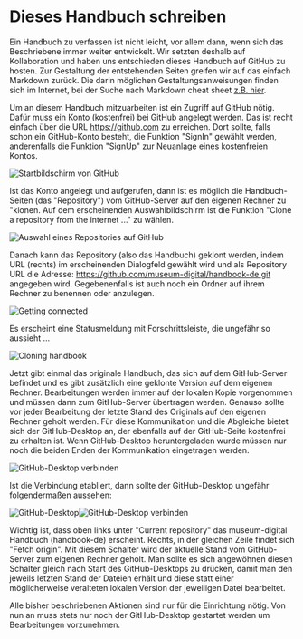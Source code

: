 # Dieses Handbuch schreiben

Ein Handbuch zu verfassen ist nicht leicht, vor allem dann, wenn sich das Beschriebene immer weiter entwickelt. Wir setzten deshalb auf Kollaboration und haben uns entschieden dieses Handbuch auf GitHub zu hosten. Zur Gestaltung der entstehenden Seiten greifen wir auf das einfach Markdown zurück. Die darin möglichen Gestaltungsanweisungen finden sich im Internet, bei der Suche nach Markdown cheat sheet [z.B. hier](https://www.collectiveray.com/de/Markdown-Spickzettel).

Um an diesem Handbuch mitzuarbeiten ist ein Zugriff auf GitHub nötig. Dafür muss ein Konto (kostenfrei) bei GitHub angelegt werden. Das ist recht einfach über die URL https://github.com zu erreichen. Dort sollte, falls schon ein GitHub-Konto besteht, die Funktion "SignIn" gewählt werden, anderenfalls die Funktion "SignUp" zur Neuanlage eines kostenfreien Kontos.

![Startbildschirm von GitHub](../assets/misc/github_start.avif)

Ist das Konto angelegt und aufgerufen, dann ist es möglich die Handbuch-Seiten (das "Repository") vom GitHub-Server auf den eigenen Rechner zu "klonen. Auf dem erscheinenden Auswahlbildschirm ist die Funktion "Clone a repository from the internet ..." zu wählen.

![Auswahl eines Repositories auf GitHub](../assets/misc/letsgetstarted.avif)

Danach kann das Repository (also das Handbuch) geklont werden, indem URL (rechts) im erscheinenden Dialogfeld gewählt wird und als Repository URL die Adresse: https://github.com/museum-digital/handbook-de.git angegeben wird. Gegebenenfalls ist auch noch ein Ordner auf ihrem Rechner zu benennen oder anzulegen.

![Getting connected](../assets/misc/was_klonen.avif)

Es erscheint eine Statusmeldung mit Forschrittsleiste, die ungefähr so aussieht ...

![Cloning handbook](../assets/misc/klonen.avif)

Jetzt gibt einmal das originale Handbuch, das sich auf dem GitHub-Server befindet und es gibt zusätzlich eine geklonte Version auf dem eigenen Rechner. Bearbeitungen werden immer auf der lokalen Kopie vorgenommen und müssen dann zum GitHub-Server übertragen werden. Genauso sollte vor jeder Bearbeitung der letzte Stand des Originals auf den eigenen Rechner geholt werden. Für diese Kommunikation und die Abgleiche bietet sich der GitHub-Desktop an, der ebenfalls auf der GitHub-Seite kostenfrei zu erhalten ist. Wenn GitHub-Desktop heruntergeladen wurde müssen nur noch die beiden Enden der Kommunikation eingetragen werden.

![GitHub-Desktop verbinden](../assets/misc/authorizedesktop.avif)

Ist die Verbindung etabliert, dann sollte der GitHub-Desktop ungefähr folgendermaßen aussehen:

![GitHub-Desktop](../assets/misc/desktop_main.avif)![GitHub-Desktop verbinden](../assets/misc/authorizedesktop.avif)

Wichtig ist, dass oben links unter "Current repository" das museum-digital Handbuch (handbook-de) erscheint. Rechts, in der gleichen Zeile findet sich "Fetch origin". Mit diesem Schalter wird der aktuelle Stand vom GitHub-Server zum eigenen Rechner geholt. Man sollte es sich angewöhnen diesen Schalter gleich nach Start des GitHub-Desktops zu drücken, damit man den jeweils letzten Stand der Dateien erhält und diese statt einer möglicherweise veralteten lokalen Version der jeweiligen Datei bearbeitet.

Alle bisher beschriebenen Aktionen sind nur für die Einrichtung nötig. Von nun an muss stets nur noch der GitHub-Desktop gestartet werden um Bearbeitungen vorzunehmen.






